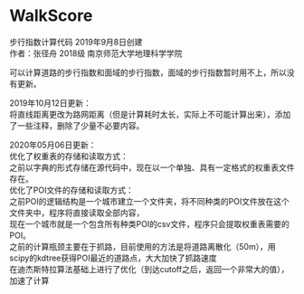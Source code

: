 # WalkScore
步行指数计算代码 2019年9月8日创建  
作者：张径舟 2018级 南京师范大学地理科学学院  

可以计算道路的步行指数和面域的步行指数，面域的步行指数暂时用不上，所以没有更新。  

2019年10月12日更新：  
将直线距离更改为路网距离（但是计算耗时太长，实际上不可能计算出来），添加了一些注释，删除了少量不必要内容。  

2020年05月06日更新：  
  优化了权重表的存储和读取方式：  
    之前以字典的形式存储在源代码中，现在以一个单独、具有一定格式的权重表文件存在。  
  优化了POI文件的存储和读取方式：  
    之前POI的逻辑结构是一个城市建立一个文件夹，将不同种类的POI文件放在这个文件夹中，程序将直接读取全部内容，  
    现在一个城市就是一个包含所有种类POI的csv文件，程序只会提取权重表需要的POI。  
  之前的计算瓶颈主要在于抓路，目前使用的方法是将道路离散化（50m），用scipy的kdtree获得POI最近的道路点，大大加快了抓路速度  
  在迪杰斯特拉算法基础上进行了优化（到达cutoff之后，返回一个非常大的值），加速了计算  
